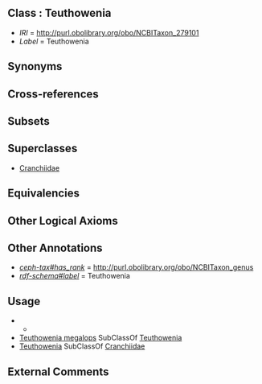 
## Class : Teuthowenia

 * *IRI* = http://purl.obolibrary.org/obo/NCBITaxon_279101
 * *Label* = Teuthowenia

## Synonyms


## Cross-references


## Subsets


## Superclasses

 * [Cranchiidae](../../NCBITaxon/60/NCBITaxon_34560.md)

## Equivalencies


## Other Logical Axioms


## Other Annotations

 * *[ceph-tax#has_rank](../../ceph-tax#has/nk/ceph-tax#has_rank.md)* = http://purl.obolibrary.org/obo/NCBITaxon_genus
 * *[rdf-schema#label](../../el/rdf-schema#label.md)* = Teuthowenia

## Usage

 * -
 * [Teuthowenia megalops](../../NCBITaxon/02/NCBITaxon_279102.md) SubClassOf [Teuthowenia](../../NCBITaxon/01/NCBITaxon_279101.md)
 * [Teuthowenia](../../NCBITaxon/01/NCBITaxon_279101.md) SubClassOf [Cranchiidae](../../NCBITaxon/60/NCBITaxon_34560.md)

## External Comments

